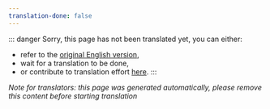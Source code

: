 ```yaml
---
translation-done: false
---
```

::: danger
Sorry, this page has not been translated yet, you can either:
- refer to the [original English version](</about/supports.md>),
- wait for a translation to be done,
- or contribute to translation effort [here](https://github.com/bsmg/wiki).
:::

_Note for translators: this page was generated automatically, please remove this content before starting translation_
